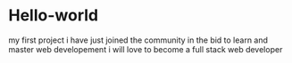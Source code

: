 # Hello-world
my first project
i have just joined the community in the bid to learn and master web developement
i will love to become a full stack web developer
